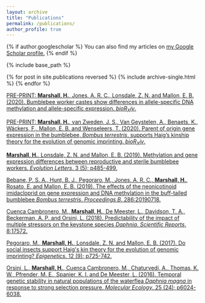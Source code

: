 ```yaml
---
layout: archive
title: "Publications"
permalink: /publications/
author_profile: true
---
```


{% if author.googlescholar %}
  You can also find my articles on <u><a href="{{author.googlescholar}}">my Google Scholar profile</a>.</u>
{% endif %}

{% include base_path %}

{% for post in site.publications reversed %}
  {% include archive-single.html %}
{% endfor %}

[PRE-PRINT: **Marshall, H.**, Jones, A. R. C., Lonsdale, Z. N. and Mallon, E. B. (2020). Bumblebee worker castes show differences in allele-specific DNA methylation and allele-specific expression. *bioR<sub>X</sub>iv*.](https://doi.org/10.1101/2020.02.07.938423)

[PRE-PRINT: **Marshall, H.**, van Zweden, J. S., Van Geystelen, A., Benaets, K., Wäckers, F., Mallon, E. B. and Wenseleers, T. (2020). Parent of origin gene expression in the bumblebee, *Bombus terrestris*, supports Haig’s kinship theory for the evolution of genomic imprinting. *bioR<sub>X</sub>iv*.](https://doi.org/10.1101/2020.01.17.909168)

[**Marshall, H.**, Lonsdale, Z. N. and Mallon, E. B. (2019). Methylation and gene expression differences between reproductive and sterile bumblebee workers. *Evolution Letters*. 3 (5); p485-499.](https://doi.org/10.1002/evl3.129)

[Bebane, P. S. A., Hunt, B. J., Pegoraro, M., Jones, A. R. C., **Marshall, H.**, Rosato, E. and Mallon, E. B. (2019). The effects of the neonicotinoid imidacloprid on gene expression and DNA methylation in the buff-tailed bumblebee *Bombus terrestris*. *Proceedings B*. 286:20190718.](https://doi.org/10.1098/rspb.2019.0718)

[Cuenca Cambronero, M., **Marshall, H.**, De Meester, L., Davidson, T. A., Beckerman, A. P. and Orsini, L. (2018). Predictability of the impact of multiple stressors on the keystone species *Daphnia*. *Scientific Reports*. 8:17572.](https://doi.org/10.1038/s41598-018-35861-y)

[Pegoraro, M., **Marshall, H.**, Lonsdale, Z. N. and Mallon, E. B. (2017). Do social insects support Haig's kin theory for the evolution of genomic imprinting? *Epigenetics*. 12 (9); p725-742.](https://doi.org/10.1080/15592294.2017.1348445)

[Orsini, L., **Marshall, H.**, Cuenca Cambronero, M., Chaturvedi, A., Thomas, K. W., Pfrender, M. E., Spanier, K. I. and De Meester, L. (2016). Temporal genetic stability in natural populations of the waterflea *Daphnia magna* in response to strong selection pressure. *Molecular Ecology*. 25 (24); p6024-6038.](https://doi.org/10.1111/mec.13907)